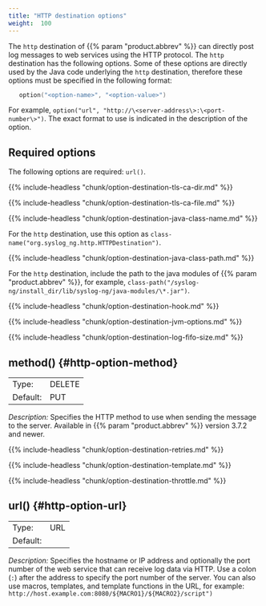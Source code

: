 ```yaml
---
title: "HTTP destination options"
weight:  100
---
```

<!-- DISCLAIMER: This file is based on the syslog-ng Open Source Edition documentation https://github.com/balabit/syslog-ng-ose-guides/commit/2f4a52ee61d1ea9ad27cb4f3168b95408fddfdf2 and is used under the terms of The syslog-ng Open Source Edition Documentation License. The file has been modified by Axoflow. -->

The `http` destination of {{% param "product.abbrev" %}} can directly post log messages to web services using the HTTP protocol. The `http` destination has the following options. Some of these options are directly used by the Java code underlying the `http` destination, therefore these options must be specified in the following format:

```c
   option("<option-name>", "<option-value>")
```

For example, `option("url", "http://\<server-address\>:\<port-number\>")`. The exact format to use is indicated in the description of the option.


## Required options

The following options are required: `url()`.



{{% include-headless "chunk/option-destination-tls-ca-dir.md" %}}



{{% include-headless "chunk/option-destination-tls-ca-file.md" %}}



{{% include-headless "chunk/option-destination-java-class-name.md" %}}

For the `http` destination, use this option as `class-name("org.syslog_ng.http.HTTPDestination")`.



{{% include-headless "chunk/option-destination-java-class-path.md" %}}

For the `http` destination, include the path to the java modules of {{% param "product.abbrev" %}}, for example, `class-path("/syslog-ng/install_dir/lib/syslog-ng/java-modules/\*.jar")`.


{{% include-headless "chunk/option-destination-hook.md" %}}

{{% include-headless "chunk/option-destination-jvm-options.md" %}}

{{% include-headless "chunk/option-destination-log-fifo-size.md" %}}


## method() {#http-option-method}

|          |                                                    |
| -------- | -------------------------------------------------- |
| Type:    | DELETE | HEAD | GET | OPTIONS | POST | PUT | TRACE |
| Default: | PUT                                                |

*Description:* Specifies the HTTP method to use when sending the message to the server. Available in {{% param "product.abbrev" %}} version 3.7.2 and newer.

{{% include-headless "chunk/option-destination-retries.md" %}}

{{% include-headless "chunk/option-destination-template.md" %}}

{{% include-headless "chunk/option-destination-throttle.md" %}}


## url() {#http-option-url}

|          |     |
| -------- | --- |
| Type:    | URL |
| Default: |     |

*Description:* Specifies the hostname or IP address and optionally the port number of the web service that can receive log data via HTTP. Use a colon (`:`) after the address to specify the port number of the server. You can also use macros, templates, and template functions in the URL, for example: `http://host.example.com:8080/${MACRO1}/${MACRO2}/script")`

